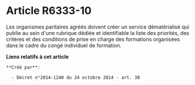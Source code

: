 # Article R6333-10

Les organismes paritaires agréés doivent créer un service dématérialisé qui publie au sein d'une rubrique dédiée et
identifiable la liste des priorités, des critères et des conditions de prise en charge des formations organisées dans le
cadre du congé individuel de formation.

**Liens relatifs à cet article**

	**Créé par**:

	  - Décret n°2014-1240 du 24 octobre 2014 - art. 38
